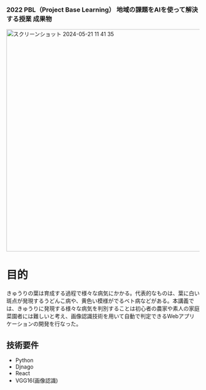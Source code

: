 ### 2022 PBL（Project Base Learning） 地域の課題をAIを使って解決する授業 成果物

<img width="580" alt="スクリーンショット 2024-05-21 11 41 35" src="https://github.com/e204208iy/2023-PBL-react-app/assets/72591871/018b2339-f0c4-4768-88da-2d751bb41194">

# 目的
きゅうりの葉は育成する過程で様々な病気にかかる。代表的なものは、葉に白い斑点が発現するうどんこ病や、黄色い模様がでるベト病などがある。本講義では、きゅうりに発現する様々な病気を判別することは初心者の農家や素人の家庭菜園者には難しいと考え、画像認識技術を用いて自動で判定できるWebアプリケーションの開発を行なった。

## 技術要件
- Python
- Djnago
- React
- VGG16(画像認識)

